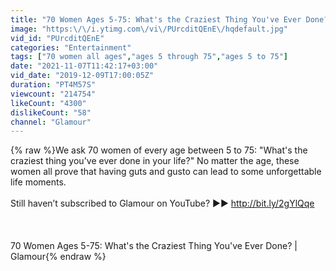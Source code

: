 ```yaml
---
title: "70 Women Ages 5-75: What's the Craziest Thing You've Ever Done? | Glamour"
image: "https:\/\/i.ytimg.com\/vi\/PUrcditQEnE\/hqdefault.jpg"
vid_id: "PUrcditQEnE"
categories: "Entertainment"
tags: ["70 women all ages","ages 5 through 75","ages 5 to 75"]
date: "2021-11-07T11:42:17+03:00"
vid_date: "2019-12-09T17:00:05Z"
duration: "PT4M57S"
viewcount: "214754"
likeCount: "4300"
dislikeCount: "58"
channel: "Glamour"
---
```

{% raw %}We ask 70 women of every age between 5 to 75: &quot;What's the craziest thing you've ever done in your life?&quot; No matter the age, these women all prove that having guts and gusto can lead to some unforgettable life moments. <br /><br />Still haven’t subscribed to Glamour on YouTube? ►► <a rel="nofollow" target="blank" href="http://bit.ly/2gYlQqe">http://bit.ly/2gYlQqe</a><br /><br /><br /><br />70 Women Ages 5-75: What's the Craziest Thing You've Ever Done? | Glamour{% endraw %}
